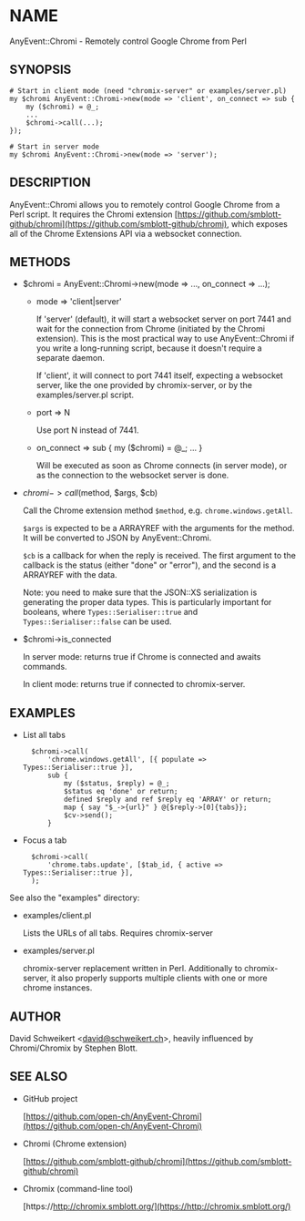 # NAME

AnyEvent::Chromi - Remotely control Google Chrome from Perl

## SYNOPSIS

    # Start in client mode (need "chromix-server" or examples/server.pl)
    my $chromi AnyEvent::Chromi->new(mode => 'client', on_connect => sub {
        my ($chromi) = @_;
        ...
        $chromi->call(...);
    });

    # Start in server mode
    my $chromi AnyEvent::Chromi->new(mode => 'server');

## DESCRIPTION

AnyEvent::Chromi allows you to remotely control Google Chrome from a Perl script.
It requires the Chromi extension [https://github.com/smblott-github/chromi](https://github.com/smblott-github/chromi), which
exposes all of the Chrome Extensions API via a websocket connection.

## METHODS

- $chromi = AnyEvent::Chromi->new(mode => ..., on\_connect => ...);
    - mode => 'client|server'

        If 'server' (default), it will start a websocket server on port 7441 and wait
        for the connection from Chrome (initiated by the Chromi extension). This is the
        most practical way to use AnyEvent::Chromi if you write a long-running script,
        because it doesn't require a separate daemon.

        If 'client', it will connect to port 7441 itself, expecting a websocket server, like
        the one provided by chromix-server, or by the examples/server.pl script.

    - port => N

        Use port N instead of 7441.

    - on\_connect => sub { my ($chromi) = @\_; ... }

        Will be executed as soon as Chrome connects (in server mode), or as the connection
        to the websocket server is done.
- $chromi->call($method, $args, $cb)

    Call the Chrome extension method `$method`, e.g. `chrome.windows.getAll`.

    `$args` is expected to be a ARRAYREF with the arguments for the method. It will be
    converted to JSON by AnyEvent::Chromi.

    `$cb` is a callback for when the reply is received. The first argument to the callback is
    the status (either "done" or "error"), and the second is a ARRAYREF with the data.

    Note: you need to make sure that the JSON::XS serialization is generating the proper
    data types. This is particularly important for booleans, where `Types::Serialiser::true`
    and `Types::Serialiser::false` can be used.

- $chromi->is\_connected

    In server mode: returns true if Chrome is connected and awaits commands.

    In client mode: returns true if connected to chromix-server.

## EXAMPLES

- List all tabs

        $chromi->call(
            'chrome.windows.getAll', [{ populate => Types::Serialiser::true }],
            sub {
                my ($status, $reply) = @_;
                $status eq 'done' or return;
                defined $reply and ref $reply eq 'ARRAY' or return;
                map { say "$_->{url}" } @{$reply->[0]{tabs}};
                $cv->send();
            }

- Focus a tab

        $chromi->call(
            'chrome.tabs.update', [$tab_id, { active => Types::Serialiser::true }],
        );

See also the "examples" directory:

- examples/client.pl

    Lists the URLs of all tabs. Requires chromix-server

- examples/server.pl

    chromix-server replacement written in Perl. Additionally to chromix-server, it
    also properly supports multiple clients with one or more chrome instances.

## AUTHOR

David Schweikert &lt;david@schweikert.ch>, heavily influenced by Chromi/Chromix by
Stephen Blott.

## SEE ALSO

- GitHub project

    [https://github.com/open-ch/AnyEvent-Chromi](https://github.com/open-ch/AnyEvent-Chromi)

- Chromi (Chrome extension)

    [https://github.com/smblott-github/chromi](https://github.com/smblott-github/chromi)

- Chromix (command-line tool)

    [https://http://chromix.smblott.org/](https://http://chromix.smblott.org/)
